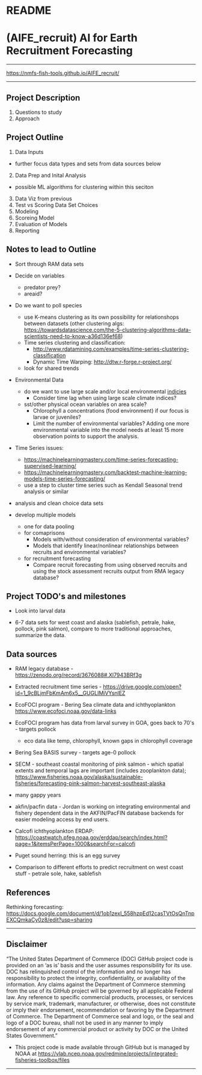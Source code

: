 # README

# (AIFE_recruit) AI for Earth Recruitment Forecasting

**************

https://nmfs-fish-tools.github.io/AIFE_recruit/

**************

## Project Description
1. Questions to study
2.  Approach

## Project Outline

1.  Data Inputs
- further focus data types and sets from data sources below
2.  Data Prep and Inital Analysis
- possible ML algorithms for clustering within this seciton
3. Data Viz from previous
4.  Test vs Scoring Data Set Choices
5.  Modeling
6.  Scoreing Model
7. Evaluation of Models
8. Reporting



## Notes to lead to Outline
- Sort through RAM data sets
- Decide on variables
    - predator prey?
    - areaid?
- Do we want to poll species
  -  use K-means clustering as its own possibility for relationshops between datasets
  (other clustering algs: https://towardsdatascience.com/the-5-clustering-algorithms-data-scientists-need-to-know-a36d136ef68)
  - Time series clustering and classification:
    - http://www.rdatamining.com/examples/time-series-clustering-classification
    - Dynamic Time Warping: http://dtw.r-forge.r-project.org/
  - look for shared trends
- Environmental Data
  - do we want to use large scale and/or local environmental [indicies](https://psl.noaa.gov/data/climateindices/list/)
    - Consider time lag when using large scale climate indices?
  - sst/other physical ocean variables on area scale?
    - Chlorophyll a concentrations (food environment) if our focus is larvae or juveniles? 
    - Limit the number of environmental variables? Adding one more environmental variable into the model needs at least 15 more observation points to support the analysis.
- Time Series issues:
  - https://machinelearningmastery.com/time-series-forecasting-supervised-learning/
  - https://machinelearningmastery.com/backtest-machine-learning-models-time-series-forecasting/
  - use a step to cluster time series such as Kendall Seasonal trend analysis or similar

- analysis and clean choice data sets
- develop multiple models
    - one for data pooling
    - for comaprisons
      - Models with/without consideration of environmental variables?
      - Models that identify linear/nonlinear relationships between recruits and environmental variables?
    - for recruitment forecasting
      - Compare recruit forecasting from using observed recruits and using the stock assessment recruits output from RMA legacy database?



## Project TODO's and milestones

- Look into larval data

- 6-7 data sets for west coast and alaska (sablefish, petrale, hake, pollock, pink salmon), compare to more traditional approaches, summarize the data.

## Data sources

- RAM legacy database - https://zenodo.org/record/3676088#.Xl7943BRf3g

- Extracted recruitment time series - https://drive.google.com/open?id=1_9cBLjmFbKmAm6x5__GUGLIMiVYsnlEZ

- EcoFOCI program - Bering Sea climate data and ichthyoplankton https://www.ecofoci.noaa.gov/data-links

- EcoFOCI program has data from larval survey in GOA, goes back to 70's - targets pollock
    - eco data like temp, chlorophyll, known gaps in chlorophyll coverage
    
- Bering Sea BASIS survey - targets age-0 pollock

- SECM - southeast coastal monitoring of pink salmon - which spatial extents and temporal lags are important (includes zooplankton data); https://www.fisheries.noaa.gov/alaska/sustainable-fisheries/forecasting-pink-salmon-harvest-southeast-alaska

- many gappy years 

- akfin/pacfin data - Jordan is working on integrating environmental and fishery dependent data in the AKFIN/PacFIN database backends for easier modeling access by end users.

- Calcofi ichthyoplankton ERDAP: https://coastwatch.pfeg.noaa.gov/erddap/search/index.html?page=1&itemsPerPage=1000&searchFor=calcofi

- Puget sound herring: this is an egg survey

- Comparison to different efforts to predict recruitment on west coast stuff - petrale sole, hake, sablefish

## References

Rethinking forecasting: https://docs.google.com/document/d/1ob1zexI_558hzpEd12casTVtOsQnTnpEXCQmkaCy0z8/edit?usp=sharing



**************



## Disclaimer

“The United States Department of Commerce (DOC) GitHub project code is provided on an ‘as is’ basis and the user assumes responsibility for its use. DOC has relinquished control of the information and no longer has responsibility to protect the integrity, confidentiality, or availability of the information. Any claims against the Department of Commerce stemming from the use of its GitHub project will be governed by all applicable Federal law. Any reference to specific commercial products, processes, or services by service mark, trademark, manufacturer, or otherwise, does not constitute or imply their endorsement, recommendation or favoring by the Department of Commerce. The Department of Commerce seal and logo, or the seal and logo of a DOC bureau, shall not be used in any manner to imply endorsement of any commercial product or activity by DOC or the United States Government.”

- This project code is made available through GitHub but is managed by NOAA at
 https://vlab.ncep.noaa.gov/redmine/projects/integrated-fisheries-toolbox/files

***** *******
